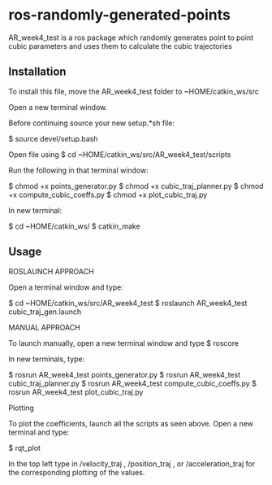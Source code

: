 # ros-randomly-generated-points

AR_week4_test is a ros package which randomly generates point to point cubic parameters and uses them to calculate the cubic trajectories

## Installation
To install this file, move the AR_week4_test folder to ~HOME/catkin_ws/src

Open a new terminal window. 

Before continuing source your new setup.*sh file:

$ source devel/setup.bash

Open file using $ cd ~HOME/catkin_ws/src/AR_week4_test/scripts

Run the following in that terminal window:

$ chmod +x points_generator.py
$ chmod +x cubic_traj_planner.py
$ chmod +x compute_cubic_coeffs.py
$ chmod +x plot_cubic_traj.py

In new terminal:

$ cd ~HOME/catkin_ws/
$ catkin_make

## Usage
ROSLAUNCH APPROACH

Open a terminal window and type:

$ cd ~HOME/catkin_ws/src/AR_week4_test
$ roslaunch AR_week4_test cubic_traj_gen.launch


MANUAL APPROACH

To launch manually, open a new terminal window and type $ roscore

In new terminals, type:

$ rosrun AR_week4_test points_generator.py
$ rosrun AR_week4_test cubic_traj_planner.py
$ rosrun AR_week4_test compute_cubic_coeffs.py
$ rosrun AR_week4_test plot_cubic_traj.py


Plotting

To plot the coefficients, launch all the scripts as seen above. Open a new terminal and type:

$ rqt_plot

In the top left type in /velocity_traj , /position_traj , or /acceleration_traj for the corresponding plotting of the values. 
